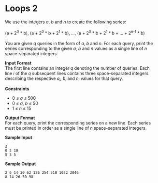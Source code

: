 # Loops 2
We use the integers *a*, *b* and *n* to create the following series:<br><br>
(a + $2^0$ * b), (a + $2^0$ * b + $2^1$ * b), ..., (a + $2^0$ * b + $2^1$ * b + ... + 2<sup>n-1</sup> * b)
<br><br>
You are given *q* queries in the form of *a*, *b* and *n*. For each query, print the series corresponding to the given *a*, *b* and *n* values as a single line of *n* space-separated integers.

**Input Format**<br>
The first line contains an integer *q* denoting the number of queries.
Each line *i* of the *q* subsequent lines contains three space-separated integers describing the respective *a<sub>i</sub>*, *b<sub>i</sub>* and *n<sub>i</sub>* values for that query.

**Constraints**<br>
- 0 ≤ *q* ≤ 500
- 0 ≤ *a*, *b* ≤ 50
- 1 ≤ *n* ≤ 15

**Output Format**<br>
For each query, print the corresponding series on a new line. Each series must be printed in order as a single line of *n* space-separated integers.

**Sample Input**<br>
```
2
0 2 10
5 3 5
```

**Sample Output**<br>
```
2 6 14 30 62 126 254 510 1022 2046
8 14 26 50 98
```